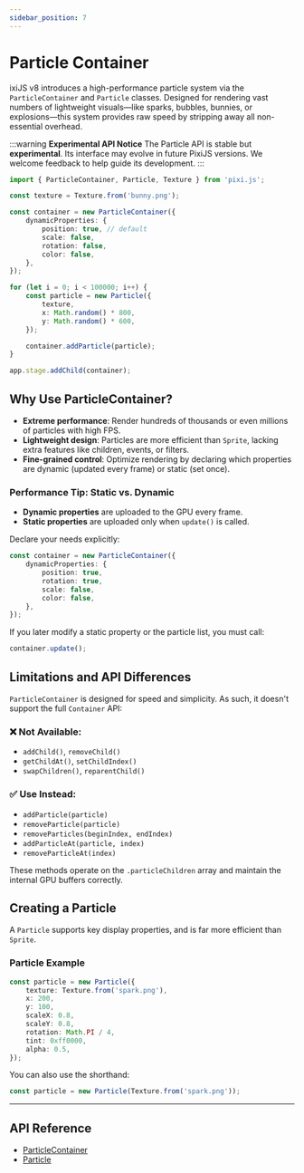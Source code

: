 ```yaml
---
sidebar_position: 7
---
```


# Particle Container

ixiJS v8 introduces a high-performance particle system via the `ParticleContainer` and `Particle` classes. Designed for rendering vast numbers of lightweight visuals—like sparks, bubbles, bunnies, or explosions—this system provides raw speed by stripping away all non-essential overhead.

:::warning **Experimental API Notice**
The Particle API is stable but **experimental**. Its interface may evolve in future PixiJS versions. We welcome feedback to help guide its development.
:::

```ts
import { ParticleContainer, Particle, Texture } from 'pixi.js';

const texture = Texture.from('bunny.png');

const container = new ParticleContainer({
    dynamicProperties: {
        position: true, // default
        scale: false,
        rotation: false,
        color: false,
    },
});

for (let i = 0; i < 100000; i++) {
    const particle = new Particle({
        texture,
        x: Math.random() * 800,
        y: Math.random() * 600,
    });

    container.addParticle(particle);
}

app.stage.addChild(container);
```

## **Why Use ParticleContainer?**

- **Extreme performance**: Render hundreds of thousands or even millions of particles with high FPS.
- **Lightweight design**: Particles are more efficient than `Sprite`, lacking extra features like children, events, or filters.
- **Fine-grained control**: Optimize rendering by declaring which properties are dynamic (updated every frame) or static (set once).

### **Performance Tip: Static vs. Dynamic**

- **Dynamic properties** are uploaded to the GPU every frame.
- **Static properties** are uploaded only when `update()` is called.

Declare your needs explicitly:

```ts
const container = new ParticleContainer({
    dynamicProperties: {
        position: true,
        rotation: true,
        scale: false,
        color: false,
    },
});
```

If you later modify a static property or the particle list, you must call:

```ts
container.update();
```

## **Limitations and API Differences**

`ParticleContainer` is designed for speed and simplicity. As such, it doesn't support the full `Container` API:

### ❌ Not Available:

- `addChild()`, `removeChild()`
- `getChildAt()`, `setChildIndex()`
- `swapChildren()`, `reparentChild()`

### ✅ Use Instead:

- `addParticle(particle)`
- `removeParticle(particle)`
- `removeParticles(beginIndex, endIndex)`
- `addParticleAt(particle, index)`
- `removeParticleAt(index)`

These methods operate on the `.particleChildren` array and maintain the internal GPU buffers correctly.

## **Creating a Particle**

A `Particle` supports key display properties, and is far more efficient than `Sprite`.

### **Particle Example**

```ts
const particle = new Particle({
    texture: Texture.from('spark.png'),
    x: 200,
    y: 100,
    scaleX: 0.8,
    scaleY: 0.8,
    rotation: Math.PI / 4,
    tint: 0xff0000,
    alpha: 0.5,
});
```

You can also use the shorthand:

```ts
const particle = new Particle(Texture.from('spark.png'));
```

---

## **API Reference**

- [ParticleContainer](https://pixijs.download/release/docs/scene.ParticleContainer.html)
- [Particle](https://pixijs.download/release/docs/scene.Particle.html)
